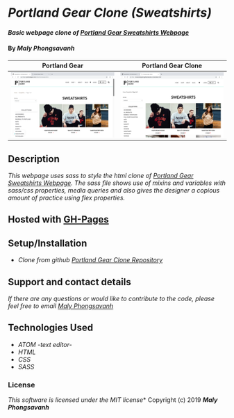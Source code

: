 # _Portland Gear Clone (Sweatshirts)_

#### _Basic webpage clone of [Portland Gear Sweatshirts Webpage](https://portlandgear.com/collections/sweatshirts)_

#### By _**Maly Phongsavanh**_

Portland Gear | Portland Gear Clone
--------------- | -------------
<img src="imgs/Main-Site.png" height="150px"> |<img src="imgs/Site-Clone.png" height="150px">


## Description

_This webpage uses sass to style the html clone of [Portland Gear Sweatshirts Webpage](https://portlandgear.com/collections/sweatshirts). The sass file shows use of mixins and variables with sass/css properties, media queries and also gives the designer a copious amount of practice using flex properties._

## Hosted with [GH-Pages](https://malyphong619.github.io/Portland-Gear/)


## Setup/Installation

* _Clone from github [Portland Gear Clone Repository](https://github.com/MalyPhong619/Portland-Gear.git)_


## Support and contact details

_If there are any questions or would like to contribute to the code, please feel free to email [Maly Phongsavanh](mailto:phongsavanh619@icloud.com)_

## Technologies Used

* _ATOM -text editor-_
* _HTML_
* _CSS_
* _SASS_

### License
_This software is licensed under the MIT license_*
Copyright (c) 2019 **_Maly Phongsavanh_**
